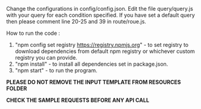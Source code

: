 Change the configurations in config/config.json.
Edit the file query/query.js with your query for each condition specified.
If you have set a default query then please comment line 20-25 and 39 in route/roue.js.

How to run the code : 
1. "npm config set registry https://registry.npmjs.org" - to set registry to download dependencies from default npm registry or whichever custom registry you can provide.
2. "npm install" - to install all dependencies set in package.json.
3. "npm start" - to run the program.


**PLEASE DO NOT REMOVE THE INPUT TEMPLATE FROM RESOURCES FOLDER**

**CHECK THE SAMPLE REQUESTS BEFORE ANY API CALL**
